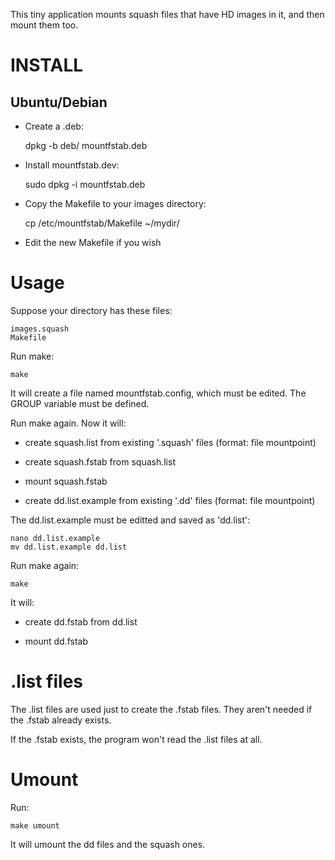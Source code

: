 This tiny application mounts squash files that have HD images in it, 
and then mount them too.

INSTALL
=======

Ubuntu/Debian
-------------
- Create a .deb:

    dpkg -b deb/ mountfstab.deb

- Install mountfstab.dev:

    sudo dpkg -i mountfstab.deb

- Copy the Makefile to your images directory:

    cp /etc/mountfstab/Makefile ~/mydir/

- Edit the new Makefile if you wish

Usage
=====
Suppose your directory has these files:

    images.squash
    Makefile

Run make:

    make

It will create a file named mountfstab.config, which must be edited.
The GROUP variable must be defined.

Run make again. Now it will:

- create squash.list from existing '.squash' files (format: file mountpoint)

- create squash.fstab from squash.list

- mount squash.fstab

- create dd.list.example from existing '.dd' files (format: file mountpoint)

The dd.list.example must be editted and saved as 'dd.list':

    nano dd.list.example
    mv dd.list.example dd.list

Run make again:

    make

It will:

- create dd.fstab from dd.list

- mount dd.fstab

.list files
===========
The .list files are used just to create the .fstab files. They aren't 
needed if the .fstab already exists.

If the .fstab exists, the program won't read the .list files at all.

Umount
======

Run:

    make umount

It will umount the dd files and the squash ones.